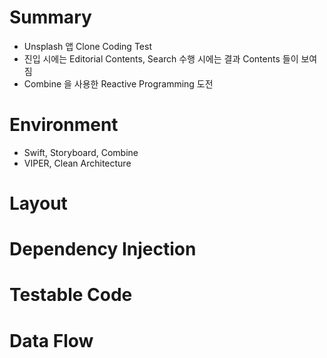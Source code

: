 # Summary
- Unsplash 앱 Clone Coding Test
- 진입 시에는 Editorial Contents, Search 수행 시에는 결과 Contents 들이 보여짐
- Combine 을 사용한 Reactive Programming 도전


# Environment
- Swift, Storyboard, Combine
- VIPER, Clean Architecture


# Layout




# Dependency Injection




# Testable Code



# Data Flow
